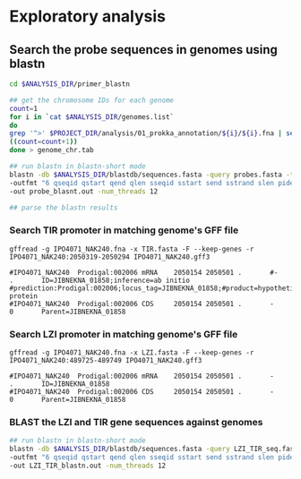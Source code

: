 # Exploratory analysis

## Search the probe sequences in genomes using blastn

``` bash
cd $ANALYSIS_DIR/primer_blastn

## get the chromosome IDs for each genome
count=1
for i in `cat $ANALYSIS_DIR/genomes.list`
do
grep '^>' $PROJECT_DIR/analysis/01_prokka_annotation/${i}/${i}.fna | sed 's/>//' | xargs -I {} printf "${count}_${i}\t{}\n"
((count=count+1))
done > genome_chr.tab

## run blastn in blastn-short mode
blastn -db $ANALYSIS_DIR/blastdb/sequences.fasta -query probes.fasta -task blastn-short \
-outfmt "6 qseqid qstart qend qlen sseqid sstart send sstrand slen pident length mismatch qcovs gapopen evalue bitscore" \
-out probe_blasnt.out -num_threads 12

## parse the blastn results
```

### Search TIR promoter in matching genome's GFF file

``` console
gffread -g IPO4071_NAK240.fna -x TIR.fasta -F --keep-genes -r IPO4071_NAK240:2050319-2050294 IPO4071_NAK240.gff3

#IPO4071_NAK240  Prodigal:002006 mRNA    2050154 2050501 .       #-       .       ID=JIBNEKNA_01858;inference=ab initio #prediction:Prodigal:002006;locus_tag=JIBNEKNA_01858;#product=hypothetical protein
#IPO4071_NAK240  Prodigal:002006 CDS     2050154 2050501 .       -       0       Parent=JIBNEKNA_01858

```

### Search LZI promoter in matching genome's GFF file

``` console
gffread -g IPO4071_NAK240.fna -x LZI.fasta -F --keep-genes -r IPO4071_NAK240:489725-489749 IPO4071_NAK240.gff3

#IPO4071_NAK240  Prodigal:002006 mRNA    2050154 2050501 .       -       .       ID=JIBNEKNA_01858
#IPO4071_NAK240  Prodigal:002006 CDS     2050154 2050501 .       -       0       Parent=JIBNEKNA_01858
```

### BLAST the LZI and TIR gene sequences against genomes

``` bash
## run blastn in blastn-short mode
blastn -db $ANALYSIS_DIR/blastdb/sequences.fasta -query LZI_TIR_seq.fasta -task blastn-short \
-outfmt "6 qseqid qstart qend qlen sseqid sstart send sstrand slen pident length mismatch qcovs gapopen evalue bitscore" \
-out LZI_TIR_blastn.out -num_threads 12
```

